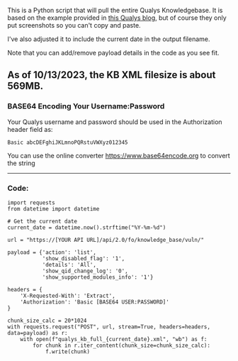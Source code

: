 This is a Python script that will pull the entire Qualys Knowledgebase.  It is based on the example provided in [this Qualys blog](https://blog.qualys.com/product-tech/2021/03/02/qualys-api-best-practices-knowledgebase-api), but of course they only put screenshots so you can't copy and paste. 

I've also adjusted it to include the current date in the output filename. 

Note that you can add/remove payload details in the code as you see fit. 

As of 10/13/2023, the KB XML filesize is about 569MB.
--------------------------------------------------
### BASE64 Encoding Your Username:Password

Your Qualys username and password should be used in the Authorization header field as: 
```
Basic abcDEFghiJKLmnoPQRstuVWXyz012345
```

You can use the online converter https://www.base64encode.org to convert the string


--------------------------------------------------

### Code:  
```
import requests
from datetime import datetime

# Get the current date
current_date = datetime.now().strftime("%Y-%m-%d")

url = "https://[YOUR API URL]/api/2.0/fo/knowledge_base/vuln/"

payload = {'action': 'list',
           'show_disabled_flag': '1',
           'details': 'All',
           'show_qid_change_log': '0',
           'show_supported_modules_info': '1'}

headers = {
    'X-Requested-With': 'Extract',
    'Authorization': 'Basic [BASE64 USER:PASSWORD]'
}

chunk_size_calc = 20*1024
with requests.request("POST", url, stream=True, headers=headers, data=payload) as r:
    with open(f"qualys_kb_full_{current_date}.xml", "wb") as f:
        for chunk in r.iter_content(chunk_size=chunk_size_calc):
            f.write(chunk)

```
